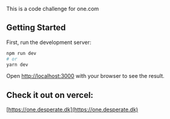 This is a code challenge for one.com

## Getting Started

First, run the development server:

```bash
npm run dev
# or
yarn dev
```

Open [http://localhost:3000](http://localhost:3000) with your browser to see the result.

## Check it out on vercel:

[https://one.desperate.dk](https://one.desperate.dk)
